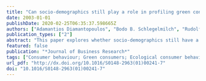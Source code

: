 ```yaml
---
title: "Can socio-demographics still play a role in profiling green consumers? A review of the evidence and an empirical investigation"
date: 2003-01-01
publishDate: 2020-02-25T06:35:37.598665Z
authors: ["Adamantios Diamantopoulos", "Bodo B. Schlegelmilch", "Rudolf R. Sinkovics", "Greg M. Bohlen"]
publication_types: ["2"]
abstract: "This paper explores whether socio-demographics still have a role to play in profiling green consumers. Following an inter-disciplinary review of the literature, the second part of the paper attempts to address shortcomings identified in previous research. Specifically, hypotheses are developed concerning the relationship between six key socio-demographic variables and five valid and reliable measures of environmental consciousness. These hypotheses are subsequently tested on a large nationwide sample of British consumers and conclusions drawn on the utility of socio-demographic variables for profiling green consumers."
featured: false
publication: "*Journal of Business Research*"
tags: ["Consumer behaviour; Green consumers; Ecological consumer behaviour"]
url_pdf: "http://dx.doi.org/10.1016/S0148-2963(01)00241-7"
doi: "10.1016/S0148-2963(01)00241-7"
---
```


